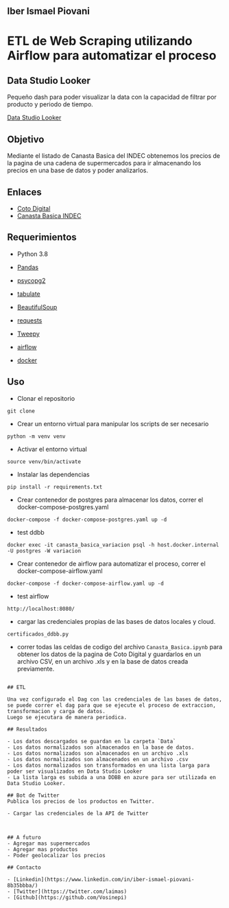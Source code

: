 ## Iber Ismael Piovani

# ETL de Web Scraping utilizando Airflow para automatizar el proceso

## Data Studio Looker

Pequeño dash para poder visualizar la data con la capacidad de filtrar por producto y periodo de tiempo.

[Data Studio Looker](https://lookerstudio.google.com/reporting/836bfaaa-82ac-467f-b5e2-886cca7c97f4)

## Objetivo

Mediante el listado de Canasta Basica del INDEC obtenemos los precios de la pagina de una cadena de supermercados para ir almacenando los precios en una base de datos y poder analizarlos.

## Enlaces

- [Coto Digital](https://www.cotodigital3.com.ar/)
- [Canasta Basica INDEC](https://www.indec.gob.ar/ftp/cuadros/sociedad/EPH_metodologia_22_pobreza.pdf)

## Requerimientos

- Python 3.8

- [Pandas](https://pandas.pydata.org/docs/)
- [psycopg2](https://pypi.org/project/psycopg2/)
- [tabulate](https://pypi.org/project/tabulate/)
- [BeautifulSoup](https://www.crummy.com/software/BeautifulSoup/bs4/doc/)
- [requests](https://requests.readthedocs.io/en/master/)
- [Tweepy](https://docs.tweepy.org/en/latest/)
- [airflow](https://airflow.apache.org/docs/apache-airflow/stable/index.html)
- [docker](https://docs.docker.com/)

## Uso

- Clonar el repositorio

```
git clone
```

- Crear un entorno virtual para manipular los scripts de ser necesario

```
python -m venv venv
```

- Activar el entorno virtual

```
source venv/bin/activate
```

- Instalar las dependencias

```
pip install -r requirements.txt
```

- Crear contenedor de postgres para almacenar los datos, correr el docker-compose-postgres.yaml

```
docker-compose -f docker-compose-postgres.yaml up -d
```

- test ddbb

```
docker exec -it canasta_basica_variacion psql -h host.docker.internal -U postgres -W variacion

```

- Crear contenedor de airflow para automatizar el proceso, correr el docker-compose-airflow.yaml

```
docker-compose -f docker-compose-airflow.yaml up -d
```

- test airflow

```
http://localhost:8080/
```

- cargar las credenciales propias de las bases de datos locales y cloud.

```
certificados_ddbb.py
```

- correr todas las celdas de codigo del archivo `Canasta_Basica.ipynb` para obtener los datos de la pagina de Coto Digital y guardarlos en un archivo CSV, en un archivo .xls y en la base de datos creada previamente.

```

## ETL

Una vez configurado el Dag con las credenciales de las bases de datos, se puede correr el dag para que se ejecute el proceso de extraccion, transformacion y carga de datos.
Luego se ejecutara de manera periodica.

## Resultados

- Los datos descargados se guardan en la carpeta `Data`
- Los datos normalizados son almacenados en la base de datos.
- Los datos normalizados son almacenados en un archivo .xls
- Los datos normalizados son almacenados en un archivo .csv
- Los datos normalizados son transformados en una lista larga para poder ser visualizados en Data Studio Looker
- La lista larga es subida a una DDBB en azure para ser utilizada en Data Studio Looker.

## Bot de Twitter
Publica los precios de los productos en Twitter.

- Cargar las credenciales de la API de Twitter



## A futuro
- Agregar mas supermercados
- Agregar mas productos
- Poder geolocalizar los precios

## Contacto

- [Linkedin](https://www.linkedin.com/in/iber-ismael-piovani-8b35bbba/)
- [Twitter](https://twitter.com/laimas)
- [Github](https://github.com/Vosinepi)
```
